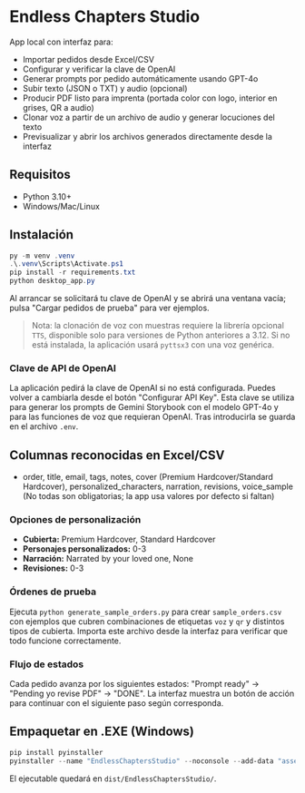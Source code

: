 
# Endless Chapters Studio

App local con interfaz para:
- Importar pedidos desde Excel/CSV
- Configurar y verificar la clave de OpenAI
- Generar prompts por pedido automáticamente usando GPT-4o
- Subir texto (JSON o TXT) y audio (opcional)
- Producir PDF listo para imprenta (portada color con logo, interior en grises, QR a audio)
- Clonar voz a partir de un archivo de audio y generar locuciones del texto
- Previsualizar y abrir los archivos generados directamente desde la interfaz

## Requisitos
- Python 3.10+
- Windows/Mac/Linux

## Instalación
```powershell
py -m venv .venv
.\.venv\Scripts\Activate.ps1
pip install -r requirements.txt
python desktop_app.py
```
Al arrancar se solicitará tu clave de OpenAI y se abrirá una ventana vacía; pulsa "Cargar pedidos de prueba" para ver ejemplos.

> Nota: la clonación de voz con muestras requiere la librería opcional `TTS`, disponible solo para versiones de Python anteriores a 3.12. Si no está instalada, la aplicación usará `pyttsx3` con una voz genérica.

### Clave de API de OpenAI

La aplicación pedirá la clave de OpenAI si no está configurada. Puedes volver a cambiarla desde el botón "Configurar API Key". Esta clave se utiliza para generar los prompts de Gemini Storybook con el modelo GPT-4o y para las funciones de voz que requieran OpenAI. Tras introducirla se guarda en el archivo `.env`.

## Columnas reconocidas en Excel/CSV
- order, title, email, tags, notes, cover (Premium Hardcover/Standard Hardcover), personalized_characters, narration, revisions, voice_sample
(No todas son obligatorias; la app usa valores por defecto si faltan)

### Opciones de personalización
- **Cubierta:** Premium Hardcover, Standard Hardcover
- **Personajes personalizados:** 0-3
- **Narración:** Narrated by your loved one, None
- **Revisiones:** 0-3

### Órdenes de prueba

Ejecuta `python generate_sample_orders.py` para crear `sample_orders.csv` con ejemplos que cubren combinaciones de etiquetas `voz` y `qr` y distintos tipos de cubierta. Importa este archivo desde la interfaz para verificar que todo funcione correctamente.

### Flujo de estados
Cada pedido avanza por los siguientes estados: "Prompt ready" → "Pending yo revise PDF" → "DONE". La interfaz muestra un botón de acción para continuar con el siguiente paso según corresponda.

## Empaquetar en .EXE (Windows)
```powershell
pip install pyinstaller
pyinstaller --name "EndlessChaptersStudio" --noconsole --add-data "assets;assets" main.py
```
El ejecutable quedará en `dist/EndlessChaptersStudio/`.
